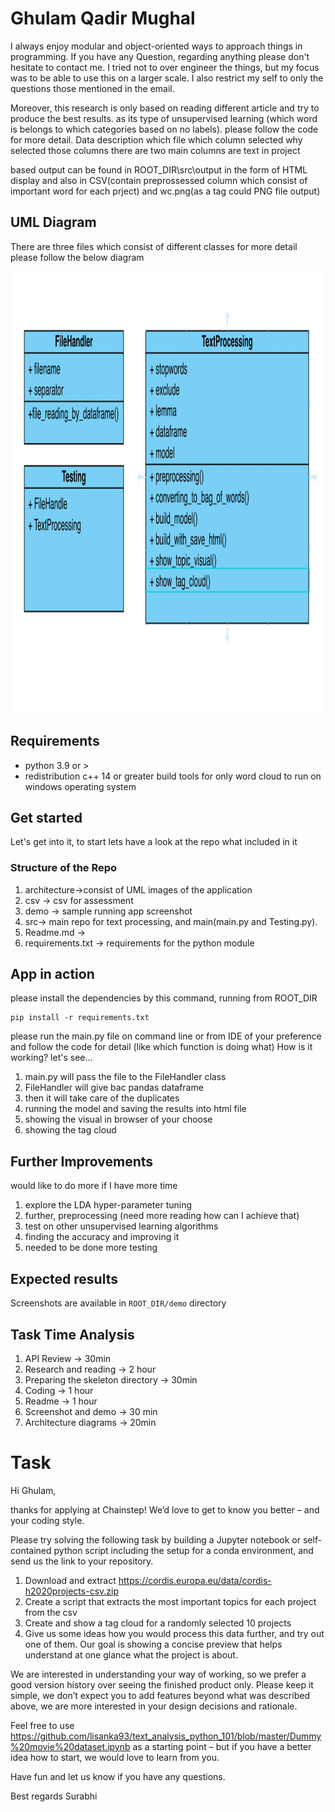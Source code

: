# Ghulam Qadir Mughal

I always enjoy modular and object-oriented ways to approach things in programming. If you have any Question, regarding
anything please don't hesitate to contact me. I tried not to over engineer the things, but my focus was to be able to
use this on a larger scale. I also restrict my self to only the questions those mentioned in the email.

Moreover, this research is only based on reading different article and try to produce the best results. as its type of
unsupervised learning (which word is belongs to which categories based on no labels). please follow the code for more
detail.
Data description
which file 
which column selected 
why selected those columns
there are two main columns are text in project 

based output can be found in ROOT_DIR\src\output in the form of HTML display and also in CSV(contain preprossessed column which consist of important word for each prject) and wc.png(as a tag could PNG file output)
## UML Diagram

There are three files which consist of different classes for more detail please follow the below diagram

<p align="center">
    <img width="790" height="707" src="/architecture/umlDia.png" alt=""/>
</p>

## Requirements

* python 3.9 or >
* redistribution c++ 14 or greater build tools for only word cloud to run on windows operating system

## Get started

Let's get into it, to start lets have a look at the repo what included in it

### Structure of the Repo

1. architecture->consist of UML images of the application
2. csv -> csv for assessment
3. demo -> sample running app screenshot
4. src-> main repo for text processing, and main(main.py and Testing.py).
5. Readme.md ->
6. requirements.txt -> requirements for the python module

## App in action

please install the dependencies by this command, running from ROOT_DIR

```
pip install -r requirements.txt
```

please run the main.py file on command line or from IDE of your preference and follow the code for detail
(like which function is doing what)
How is it working? let's see...

1. main.py will pass the file to the FileHandler class
2. FileHandler will give bac pandas dataframe
3. then it will take care of the duplicates
4. running the model and saving the results into html file
5. showing the visual in browser of your choose
6. showing the tag cloud

## Further Improvements

would like to do more if I have more time

1. explore the LDA hyper-parameter tuning
2. further, preprocessing (need more reading how can I achieve that)
3. test on other unsupervised learning algorithms
4. finding the accuracy and improving it
5. needed to be done more testing

## Expected results

Screenshots are available in ```ROOT_DIR/demo``` directory

## Task Time Analysis

1. API Review -> 30min
2. Research and reading -> 2 hour
3. Preparing the skeleton directory -> 30min
4. Coding -> 1 hour
5. Readme -> 1 hour
6. Screenshot and demo -> 30 min
7. Architecture diagrams -> 20min

# Task

Hi Ghulam,

thanks for applying at Chainstep! We’d love to get to know you better – and your coding style.

Please try solving the following task by building a Jupyter notebook or self-contained python script including the setup
for a conda environment, and send us the link to your repository.

1. Download and extract https://cordis.europa.eu/data/cordis-h2020projects-csv.zip
2. Create a script that extracts the most important topics for each project from the csv
3. Create and show a tag cloud for a randomly selected 10 projects
4. Give us some ideas how you would process this data further, and try out one of them. Our goal is showing a concise
   preview that helps understand at one glance what the project is about.

We are interested in understanding your way of working, so we prefer a good version history over seeing the finished
product only. Please keep it simple, we don’t expect you to add features beyond what was described above, we are more
interested in your design decisions and rationale.

Feel free to use https://github.com/lisanka93/text_analysis_python_101/blob/master/Dummy%20movie%20dataset.ipynb as a
starting point – but if you have a better idea how to start, we would love to learn from you.

Have fun and let us know if you have any questions.

Best regards Surabhi
